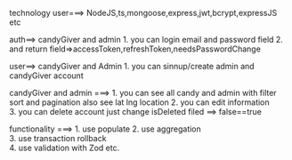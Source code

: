 technology user===> NodeJS,ts,mongoose,express,jwt,bcrypt,expressJS etc

auth==> candyGiver and admin
       1. you can login email and password field 
       2. and return field=>accessToken,refreshToken,needsPasswordChange


user==> candyGiver and Admin
       1. you can sinnup/create admin and candyGiver account
       

candyGiver and admin ===>
       1. you can see all candy and admin with filter sort and pagination also 
          see lat lng location
       2. you can edit information       
       3. you can delete account just change isDeleted filed ==> false==true
           

functionality ===>
       1. use populate
       2. use aggregation  
       3. use transaction rollback  
       4. use validation with Zod etc.
     

